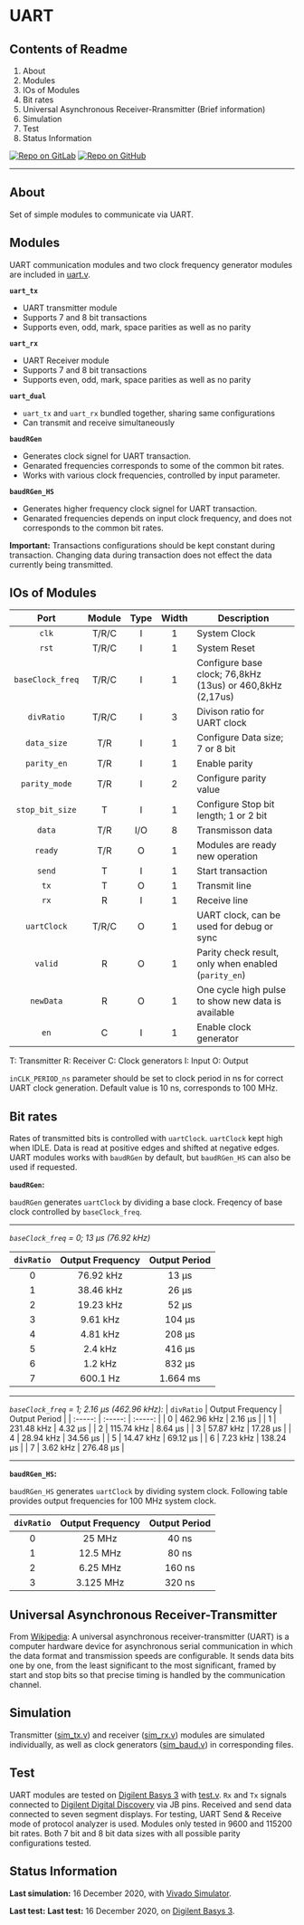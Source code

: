 # UART

## Contents of Readme

1. About
2. Modules
3. IOs of Modules
4. Bit rates
5. Universal Asynchronous Receiver-Rransmitter (Brief information)
6. Simulation
7. Test
8. Status Information

[![Repo on GitLab](https://img.shields.io/badge/repo-GitLab-6C488A.svg)](https://gitlab.com/suoglu/uart)
[![Repo on GitHub](https://img.shields.io/badge/repo-GitHub-3D76C2.svg)](https://github.com/suoglu/Simple-UART)

---

## About

Set of simple modules to communicate via UART.

## Modules

UART communication modules and two clock frequency generator modules are included in [uart.v](Sources/uart.v).

**`uart_tx`**

* UART transmitter module
* Supports 7 and 8 bit transactions
* Supports even, odd, mark, space parities as well as no parity

**`uart_rx`**

* UART Receiver module
* Supports 7 and 8 bit transactions
* Supports even, odd, mark, space parities as well as no parity

**`uart_dual`**

* `uart_tx` and `uart_rx` bundled together, sharing same configurations
* Can transmit and receive simultaneously

**`baudRGen`**

* Generates clock signel for UART transaction.
* Genarated frequencies corresponds to some of the common bit rates.
* Works with various clock frequencies, controlled by input parameter.

**`baudRGen_HS`**

* Generates higher frequency clock signel for UART transaction.
* Genarated frequencies depends on input clock frequency, and does not corresponds to the common bit rates.

**Important:** Transactions configurations should be kept constant during transaction. Changing data during transaction does not effect the data currently being transmitted.

## IOs of Modules

|   Port   | Module | Type | Width |  Description |
| :------: | :----: | :----: | :----: |  ------    |
|  `clk`   | T/R/C  |   I   | 1 | System Clock |
|  `rst`   | T/R/C  |   I   | 1 | System Reset |
| `baseClock_freq` | T/R/C | I | 1 | Configure base clock; 76,8kHz (13us) or 460,8kHz (2,17us) |
| `divRatio` | T/R/C  | I | 3 | Divison ratio for UART clock |
| `data_size` | T/R | I | 1 | Configure Data size; 7 or 8 bit |
| `parity_en` | T/R | I | 1 | Enable parity |
| `parity_mode` | T/R | I | 2 | Configure parity value |
| `stop_bit_size` | T | I | 1 | Configure Stop bit length; 1 or 2 bit |
| `data` | T/R | I/O | 8 | Transmisson data |
| `ready` | T/R | O | 1 | Modules are ready new operation |
| `send` | T | I | 1 | Start transaction |
| `tx` | T | O | 1 | Transmit line |
| `rx` | R | I | 1 | Receive line |
| `uartClock` | T/R/C | O | 1 | UART clock, can be used for debug or sync |
| `valid` | R | O | 1 | Parity check result, only when enabled (`parity_en`) |
| `newData` | R | O | 1 | One cycle high pulse to show new data is available |
| `en` | C| I | 1 | Enable clock generator |

T: Transmitter  R: Receiver C: Clock generators I: Input  O: Output

`inCLK_PERIOD_ns` parameter should be set to clock period in ns for correct UART clock generation. Default value is 10 ns, corresponds to 100 MHz.

## Bit rates

Rates of transmitted bits is controlled with `uartClock`. `uartClock` kept high when IDLE. Data is read at positive edges and shifted at negative edges. UART modules works with `baudRGen` by default, but `baudRGen_HS` can also be used if requested.

**`baudRGen`:**

`baudRGen` generates `uartClock` by dividing a base clock. Freqency of base clock controlled by `baseClock_freq`.

---

*`baseClock_freq` = 0; 13 µs (76.92 kHz)*

| `divRatio` | Output Frequency | Output Period |
| :-----: | :-----: | :-----: |
| 0 | 76.92 kHz | 13 µs |
| 1 | 38.46 kHz | 26 µs |
| 2 | 19.23 kHz | 52 µs |
| 3 | 9.61 kHz | 104 µs |
| 4 | 4.81 kHz | 208 µs |
| 5 | 2.4 kHz | 416 µs |
| 6 | 1.2 kHz | 832 µs |
| 7 | 600.1 Hz | 1.664 ms |

---

*`baseClock_freq` = 1; 2.16 µs (462.96 kHz):*
| `divRatio` | Output Frequency | Output Period |
| :-----: | :-----: | :-----: |
| 0 | 462.96 kHz | 2.16 µs |
| 1 | 231.48 kHz | 4.32 µs |
| 2 | 115.74 kHz | 8.64 µs |
| 3 | 57.87 kHz | 17.28 µs |
| 4 | 28.94 kHz | 34.56 µs |
| 5 | 14.47 kHz | 69.12 µs |
| 6 | 7.23 kHz | 138.24 µs |
| 7 | 3.62 kHz | 276.48 µs |

---

**`baudRGen_HS`:**

`baudRGen_HS` generates `uartClock` by dividing system clock. Following table provides output frequencies for 100 MHz system clock.

| `divRatio` | Output Frequency | Output Period |
| :-----: | :-----: | :-----: |
| 0 | 25 MHz | 40 ns |
| 1 | 12.5 MHz | 80 ns |
| 2 | 6.25 MHz | 160 ns |
| 3 | 3.125 MHz | 320 ns |

## Universal Asynchronous Receiver-Transmitter

From [Wikipedia](https://en.wikipedia.org/wiki/Universal_asynchronous_receiver-transmitter): A universal asynchronous receiver-transmitter (UART) is a computer hardware device for asynchronous serial communication in which the data format and transmission speeds are configurable. It sends data bits one by one, from the least significant to the most significant, framed by start and stop bits so that precise timing is handled by the communication channel.

## Simulation

Transmitter ([sim_tx.v](Simulation/sim_tx.v)) and receiver ([sim_rx.v](Simulation/sim_rx.v)) modules are simulated individually, as well as clock generators ([sim_baud.v](Simulation/sim_baud.v)) in corresponding files.

## Test

UART modules are tested on [Digilent Basys 3](https://reference.digilentinc.com/reference/programmable-logic/basys-3/reference-manual) with [test.v](Test/test.v). `Rx` and `Tx` signals connected to [Digilent Digital Discovery](https://reference.digilentinc.com/reference/instrumentation/digital-discovery/start) via JB pins. Received and send data connected to seven segment displays. For testing, UART Send & Receive mode of protocol analyzer is used. Modules only tested in 9600 and 115200 bit rates. Both 7 bit and 8 bit data sizes with all possible parity configurations tested.

## Status Information

**Last simulation:** 16 December 2020, with [Vivado Simulator](https://www.xilinx.com/products/design-tools/vivado/simulator.html).

**Last test:** **Last test:** 16 December 2020, on [Digilent Basys 3](https://reference.digilentinc.com/reference/programmable-logic/basys-3/reference-manual).
